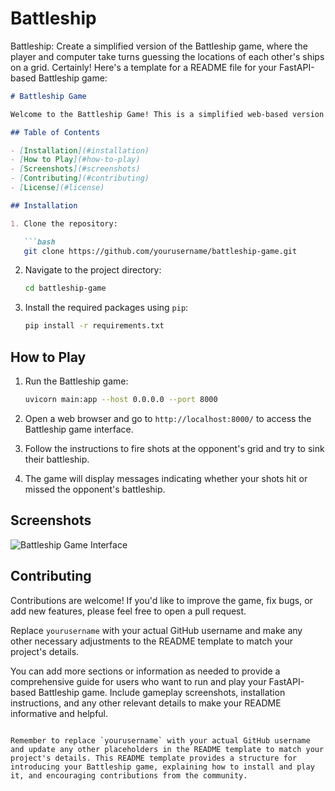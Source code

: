 # Battleship
Battleship: Create a simplified version of the Battleship game, where the player and computer take turns guessing the locations of each other's ships on a grid.
Certainly! Here's a template for a README file for your FastAPI-based Battleship game:

```markdown
# Battleship Game

Welcome to the Battleship Game! This is a simplified web-based version of the classic Battleship game, built using FastAPI. Take turns guessing the locations of the opponent's ships on the grid.

## Table of Contents

- [Installation](#installation)
- [How to Play](#how-to-play)
- [Screenshots](#screenshots)
- [Contributing](#contributing)
- [License](#license)

## Installation

1. Clone the repository:

   ```bash
   git clone https://github.com/yourusername/battleship-game.git
   ```

2. Navigate to the project directory:

   ```bash
   cd battleship-game
   ```

3. Install the required packages using `pip`:

   ```bash
   pip install -r requirements.txt
   ```

## How to Play

1. Run the Battleship game:

   ```bash
   uvicorn main:app --host 0.0.0.0 --port 8000
   ```

2. Open a web browser and go to `http://localhost:8000/` to access the Battleship game interface.

3. Follow the instructions to fire shots at the opponent's grid and try to sink their battleship.

4. The game will display messages indicating whether your shots hit or missed the opponent's battleship.

## Screenshots

![Battleship Game Interface](/screenshots/battleship-interface.png)

## Contributing

Contributions are welcome! If you'd like to improve the game, fix bugs, or add new features, please feel free to open a pull request.

Replace `yourusername` with your actual GitHub username and make any other necessary adjustments to the README template to match your project's details.

You can add more sections or information as needed to provide a comprehensive guide for users who want to run and play your FastAPI-based Battleship game. Include gameplay screenshots, installation instructions, and any other relevant details to make your README informative and helpful.
```

Remember to replace `yourusername` with your actual GitHub username and update any other placeholders in the README template to match your project's details. This README template provides a structure for introducing your Battleship game, explaining how to install and play it, and encouraging contributions from the community.
